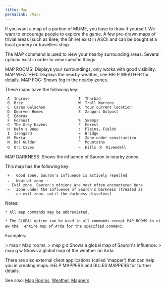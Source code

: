 ```yaml
---
title: Map
permalink: /Map/
---
```


If you want a map of a portion of MUME, you have to draw it yourself. We
want to encourage people to explore the game. A few pre-drawn maps of
trivial areas (such as Bree, the Shire) exist in ASCII and can be bought
at a local grocery or travellers shop.

The MAP command is used to view your nearby surrounding areas. Several
options exist in order to view specific things:

MAP ROOMS: Displays your surroundings, only works with good visibility.
MAP WEATHER: Displays the nearby weather, see HELP WEATHER for details.
MAP FOG: Shows fog in the nearby zones.

These maps have the following key:

<div>

` A  Ingrove                      T  Tharbad`
` B  Bree                         W  Troll Warrens`
` C  Caras Galadhon               X  Your current location`
` D  Dwarven Homes                Z  Zaugurz Outpost`
` E  Edoras                       `
` F  Fornost                      %  Swamps`
` G  The Grey Havens              *  Forest`
` H  Helm's Deep                  :  Plains, Fields`
` I  Isengard                     =  Bridge`
` M  Moria                        ?  Zone under construction`
` N  Dol Guldur                   ^  Mountains`
` O  Orc Caves                    ~  Hills`
` R  Rivendell`

</div>

MAP DARKNESS: Shows the influence of Sauron in nearby zones.

<div>

This map has the following key:

` +   Good zone. Sauron's influence is actively repelled`
` .   Neutral zone`
` -   Evil zone. Sauron's minions are most often encountered here`
` =   Zone under the influence of Sauron's Darkness (treated as`
`     an evil zone, until the darkness dissolves)`

</div>

Notes:

`* All map commands may be abbreviated.`

`* The GLOBAL option can be used in all commands except MAP ROOMS to view the`
`  entire map of Arda for the specified command.`

Examples:

\> map r Map rooms. \> map g d Shows a global map of Sauron's influence.
\> map g w Shows a global map of the weather on Arda.

There are also external client applications (called 'mapper') that can
help you in creating maps. HELP MAPPERS and RULES MAPPERS for further
details.

See also: [Map Rooms](Map_Rooms "wikilink"),
[Weather](Weather "wikilink"), [Mappers](Mapper "wikilink")